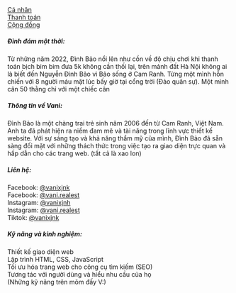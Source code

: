 <?php include 'layouts/header.php'; ?>
<?php include 'layouts/nav.php'; ?>
<div class="ta-content">
    <div class="shop-profile">
        <?php include 'layouts/avatar.php'; ?>
        <div class="ta-container pt-3">
            <div class="shop-navigation">
                <div class="row gx-sm-3 gx-2">
                    <div class="col-4">
                        <div class="profile-navigation home active"><a href="/"
                                class="nuxt-link-exact-active nuxt-link-active" aria-current="page"><i
                                    class="fad fa-home"></i> <span class="text">Cá nhân</span></a></div>
                    </div>
                    <div class="col-4">
                        <div class="profile-navigation review"><a href="/banking" class=""><i class="fad fa-star"></i>
                                <span class="text">Thanh toán</span></a></div>
                    </div>
                    <div class="col-4">
                        <div class="profile-navigation community"><a href="/demo" class=""><i
                                    class="fad fa-flag"></i> <span class="text">Cộng đồng</span></a></div>
                    </div>
                </div>
            </div>
        </div>
        <div class="ta-content">
            <div class="ta-container py-3 pb-sm-4 pt-sm-3">
                <div>
                    <div class="row flex-row-reverse">
                        <div class="col-lg-6">
                            <div class="card">
                                <div data-bs-toggle="tooltip" data-bs-title="Default tooltip" class="card-body">
                                    <h5 class="card-title text-danger"><i class="fad fa-star"></i> Đình đám một thời:
                                    </h5>
                                    <p class="mb-0 fs-14">
                                        Từ những năm 2022, Đình Bảo nổi lên như cồn về độ chịu chơi khi thanh toán bịch
                                        bim bim đưa 5k không cần thối lại, trên mảnh đất Hà Nội không ai là biết đến
                                        Nguyễn Đình Bảo vì Bảo sống ở Cam Ranh. Từng một mình hỗn chiến với 8 người máu
                                        mặt lúc bấy giờ tại cổng trời (Đảo quân sự). Một mình cân 50 thằng chỉ với một
                                        chiếc cân
                                    </p>
                                </div>
                            </div>
                        </div>
                        <div class="col-lg-6">
                            <div class="card">
                                <div data-bs-toggle="tooltip" data-bs-title="Default tooltip" class="card-body">
                                    <h5 class="card-title text-danger"><i class="fad fa-user"></i> Thông tin về Vani:
                                    </h5>
                                    <p class="mb-0 fs-14">
                                        Đình Bảo là một chàng trai trẻ sinh năm 2006 đến từ Cam Ranh, Việt Nam. Anh ta
                                        đã phát hiện ra niềm đam mê và tài năng trong lĩnh vực thiết kế website. Với sự
                                        sáng tạo và khả năng thẩm mỹ của mình, Đình Bảo đã sẵn sàng đối mặt với những
                                        thách thức trong việc tạo ra giao diện trực quan và hấp dẫn cho các trang web.
                                        (tất cả là xao lon)
                                    </p>
                                </div>
                            </div>
                        </div>
                        <div class="col-lg-6">
                            <div class="card">
                                <div data-bs-toggle="tooltip" data-bs-title="Default tooltip" class="card-body">
                                    <h5 class="card-title text-danger"><i class="fad fa-mobile"></i> Liên hệ:</h5>
                                    <p class="mb-0 fs-14">
                                        Facebook: <a href="https://facebook.com/vanixjnk">@vanixjnk</a><br>
                                        Facebook: <a href="https://facebook.com/vani.realest">@vani.realest</a><br>
                                        Instagram: <a href="https://instagram.com/vanixjnk">@vanixjnh</a><br>
                                        Instagram: <a href="https://instagram.com/vani.realest">@vani.realest</a><br>
                                        Tiktok: <a href="https://tiktok.com/@vanixjnk">@vanixjnk</a>
                                    </p>
                                </div>
                            </div>
                        </div>
                        <div class="col-lg-6">
                            <div class="card">
                                <div data-bs-toggle="tooltip" data-bs-title="Default tooltip" class="card-body">
                                    <h5 class="card-title text-danger"><i class="fad fa-sensor-alert"></i> Kỹ năng và
                                        kinh nghiệm:</h5>
                                    <p class="mb-0 fs-14">
                                        Thiết kế giao diện web <br>
                                        Lập trình HTML, CSS, JavaScript <br>
                                        Tối ưu hóa trang web cho công cụ tìm kiếm (SEO) <br>
                                        Tương tác với người dùng và hiểu nhu cầu của họ <br>
                                        (Những kỹ năng trên mõm đấy V:)
                                    </p>
                                </div>
                            </div>
                        </div>
                    </div>
                </div>
            </div>
        </div>
    </div>
</div>
<?php include 'layouts/footer.php'; ?>
